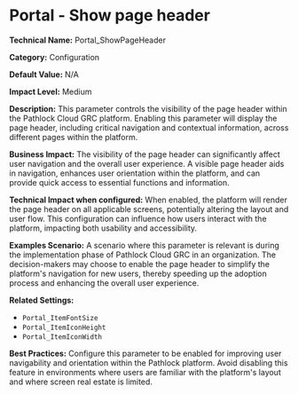 # Portal - Show page header

**Technical Name:** Portal_ShowPageHeader

**Category:** Configuration

**Default Value:** N/A

**Impact Level:** Medium

**Description:** This parameter controls the visibility of the page header within the Pathlock Cloud GRC platform. Enabling this parameter will display the page header, including critical navigation and contextual information, across different pages within the platform.

**Business Impact:** The visibility of the page header can significantly affect user navigation and the overall user experience. A visible page header aids in navigation, enhances user orientation within the platform, and can provide quick access to essential functions and information.

**Technical Impact when configured:** When enabled, the platform will render the page header on all applicable screens, potentially altering the layout and user flow. This configuration can influence how users interact with the platform, impacting both usability and accessibility.

**Examples Scenario:** A scenario where this parameter is relevant is during the implementation phase of Pathlock Cloud GRC in an organization. The decision-makers may choose to enable the page header to simplify the platform's navigation for new users, thereby speeding up the adoption process and enhancing the overall user experience.

**Related Settings:** 

- `Portal_ItemFontSize`
- `Portal_ItemIconHeight`
- `Portal_ItemIconWidth`

**Best Practices:** Configure this parameter to be enabled for improving user navigability and orientation within the Pathlock platform. Avoid disabling this feature in environments where users are familiar with the platform's layout and where screen real estate is limited.